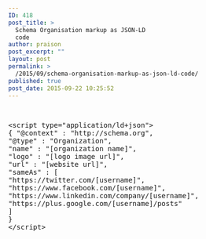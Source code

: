 ```yaml
---
ID: 418
post_title: >
  Schema Organisation markup as JSON-LD
  code
author: praison
post_excerpt: ""
layout: post
permalink: >
  /2015/09/schema-organisation-markup-as-json-ld-code/
published: true
post_date: 2015-09-22 10:25:52
---
```

&nbsp;
<pre>&lt;script type="application/ld+json"&gt;
{ "@context" : "http://schema.org",
"@type" : "Organization",
"name" : "[organization name]",
"logo" : "[logo image url]",
"url" : "[website url]",
"sameAs" : [
"https://twitter.com/[username]",
"https://www.facebook.com/[username]",
"https://www.linkedin.com/company/[username]",
"https://plus.google.com/[username]/posts"
]
}
&lt;/script&gt;</pre>